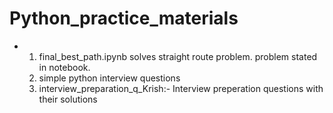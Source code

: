 # Python_practice_materials
- 1) final_best_path.ipynb solves straight route problem. problem stated in notebook.
  2) simple python interview questions
  3) interview_preparation_q_Krish:- Interview preperation questions with their solutions
